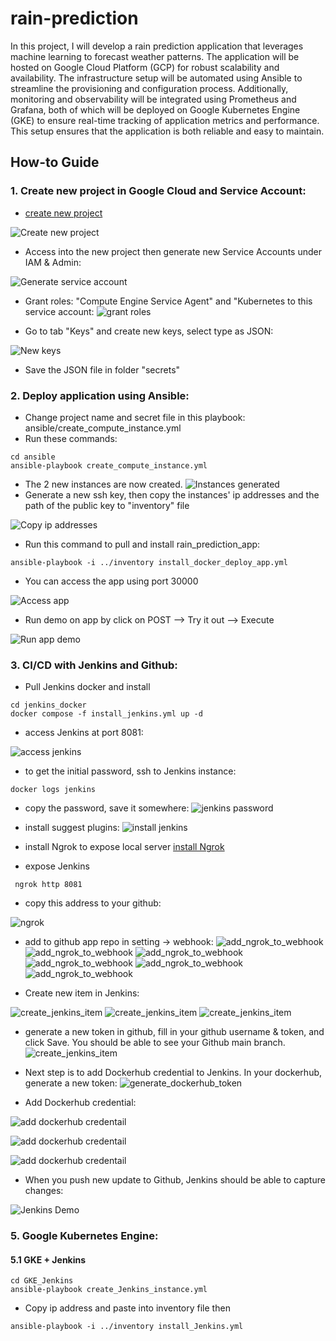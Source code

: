 # rain-prediction
In this project, I will develop a rain prediction application that leverages machine learning to forecast weather patterns. The application will be hosted on Google Cloud Platform (GCP) for robust scalability and availability. The infrastructure setup will be automated using Ansible to streamline the provisioning and configuration process. Additionally, monitoring and observability will be integrated using Prometheus and Grafana, both of which will be deployed on Google Kubernetes Engine (GKE) to ensure real-time tracking of application metrics and performance. This setup ensures that the application is both reliable and easy to maintain.
## How-to Guide
### 1. Create new project in Google Cloud and Service Account:
- [create new project](https://developers.google.com/workspace/guides/create-project)

![Create new project](images/create_new_project.png)



- Access into the new project then generate new Service Accounts under IAM & Admin:

![Generate service account](images/generate_service_account.png)

- Grant roles: "Compute Engine Service Agent" and "Kubernetes to this service account:
![grant roles](images/grant_roles_to_service_acc.png)

- Go to tab "Keys" and create new keys, select type as JSON:

![New keys](images/create_new_keys.png)

- Save the JSON file in folder "secrets"

### 2. Deploy application using Ansible:
- Change project name and secret file in this playbook: ansible/create_compute_instance.yml
- Run these commands:
```console
cd ansible
ansible-playbook create_compute_instance.yml
```
- The 2 new instances are now created. 
![Instances generated](images/instances_generated.png)
- Generate a new ssh key, then copy the instances' ip addresses and the path of the public key to "inventory" file

![Copy ip addresses](images/copy_ip_addresses.png)

- Run this command to pull and install rain_prediction_app:
```
ansible-playbook -i ../inventory install_docker_deploy_app.yml
```

- You can access the app using port 30000

![Access app](images/access_app.png)

- Run demo on app by click on POST --> Try it out --> Execute

![Run app demo](images/app_demo.png)

### 3. CI/CD with Jenkins and Github:

- Pull Jenkins docker and install

```
cd jenkins_docker
docker compose -f install_jenkins.yml up -d
```

- access Jenkins at port 8081:

![access jenkins](images/access_jenkins.png)

- to get the initial password, ssh to Jenkins instance:
```
docker logs jenkins
```
- copy the password, save it somewhere:
![jenkins password](images/jenkins_password.png)
- install suggest plugins:
![install jenkins](images/install_jenkins.png)
- install Ngrok to expose local server
[install Ngrok](https://ngrok.com/download)

- expose Jenkins
```
 ngrok http 8081
 ```
 - copy this address to your github:
 
 ![ngrok](images/ngrok.png)
- add to github app repo in setting -> webhook:
![add_ngrok_to_webhook](images/add_ngrok_to_webhook.png)
![add_ngrok_to_webhook](images/add_ngrok_to_webhook_2.png)
![add_ngrok_to_webhook](images/add_ngrok_to_webhook_3.png)
![add_ngrok_to_webhook](images/add_ngrok_to_webhook_4.png)
![add_ngrok_to_webhook](images/add_ngrok_to_webhook_5.png)
![add_ngrok_to_webhook](images/add_ngrok_to_webhook_6.png)

- Create new item in Jenkins:

![create_jenkins_item](images/create_jenkins_item.png)
![create_jenkins_item](images/create_jenkins_item_2.png)
![create_jenkins_item](images/create_jenkins_item_3.png)

- generate a new token in github, fill in your github username & token, and click Save. You should be able to see your Github main branch.
![create_jenkins_item](images/create_jenkins_item_4.png)

- Next step is to add Dockerhub credential to Jenkins. In your dockerhub, generate a new token:
![generate_dockerhub_token](images/generate_dockerhub_token.png)

- Add Dockerhub credential:

![add dockerhub credentail](images/add_dockerhub_credentials.png)

![add dockerhub credentail](images/add_dockerhub_credentials_2.png)

![add dockerhub credentail](images/add_dockerhub_credentials_3.png)

- When you push new update to Github, Jenkins should be able to capture changes:

![Jenkins Demo](images/Jenkins_demo.png)

### 5. Google Kubernetes Engine:
#### 5.1 GKE + Jenkins
```
cd GKE_Jenkins
ansible-playbook create_Jenkins_instance.yml
```

- Copy ip address and paste into inventory file then

```
ansible-playbook -i ../inventory install_Jenkins.yml
```



